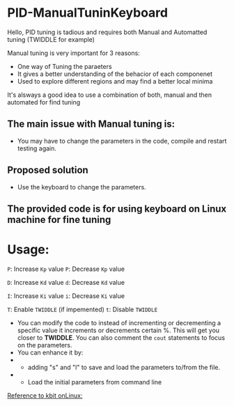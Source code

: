# PID-ManualTuninKeyboard

Hello, PID tuning is tadious and requires both Manual and Automatted tuning (TWIDDLE for example)

Manual tuning is very important for 3 reasons:
* One way of Tuning the paraeters
* It gives a better understanding of the behacior of each componenet
* Used to explore different regions and may find a better local minima

It's alsways a good idea to use a combination of both, manual and then automated for find tuning

## The main issue with Manual tuning is:
* You may have to change the parameters in the code, compile and restart testing again.

## Proposed solution
* Use the keyboard to change the parameters.

## The provided code is for using keyboard on Linux machine for fine tuning

# Usage:

`P`: Increase `Kp` value 
`P`: Decrease `Kp` value 

`D`: Increase `Kd` value 
`d`: Decrease `Kd` value 

`I`: Increase `Ki` value 
`i`: Decrease `Ki` value 

`T`: Enable `TWIDDLE` (if impemented)
`t`: Disable `TWIDDLE`

* You can modify the code to instead of incrementing or decrementing a specific value it increments or decrements certain %. This will get you closer to **TWIDDLE**. You can also comment the ```cout``` statements to focus on the parameters.
* You can enhance it by:
* * adding "s" and "l" to save and load the parameters to/from the file.
* * Load the initial parameters from command line

[ Reference to kbit onLinux:](https://cboard.cprogramming.com/c-programming/63166-kbhit-linux.html)

